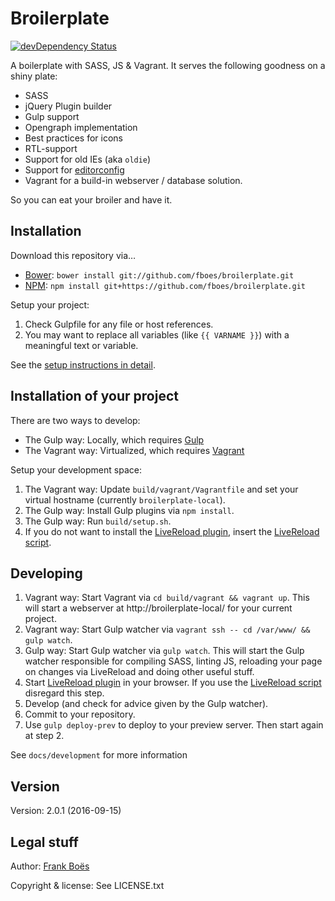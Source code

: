 Broilerplate
================

[![devDependency Status](https://david-dm.org/fboes/broilerplate/dev-status.svg)](https://david-dm.org/fboes/broilerplate?type=dev)

A boilerplate with SASS, JS & Vagrant. It serves the following goodness on a shiny plate:

* SASS
* jQuery Plugin builder
* Gulp support
* Opengraph implementation
* Best practices for icons
* RTL-support
* Support for old IEs (aka `oldie`)
* Support for [editorconfig](http://editorconfig.org/)
* Vagrant for a build-in webserver / database solution.

So you can eat your broiler and have it.

Installation
------------

Download this repository via…

* [Bower](http://bower.io/): `bower install git://github.com/fboes/broilerplate.git`
* [NPM](https://www.npmjs.org/): `npm install git+https://github.com/fboes/broilerplate.git`

Setup your project:

1. Check Gulpfile for any file or host references.
2. You may want to replace all variables (like `{{ VARNAME }}`) with a meaningful text or variable.

See the [setup instructions in detail](docs/development/setup.md).

Installation of __your__ project
--------------------------------

There are two ways to develop:

* The Gulp way: Locally, which requires [Gulp](http://gulpjs.com/)
* The Vagrant way: Virtualized, which requires [Vagrant](https://www.vagrantup.com/)

Setup your development space:

1. The Vagrant way: Update `build/vagrant/Vagrantfile` and set your virtual hostname (currently `broilerplate-local`).
2. The Gulp way: Install Gulp plugins via `npm install`.
4. The Gulp way: Run `build/setup.sh`.
6. If you do not want to install the [LiveReload plugin](http://livereload.com/extensions/), insert the [LiveReload script](http://feedback.livereload.com/knowledgebase/articles/86180-how-do-i-add-the-script-tag-manually-).

Developing
----------

1. Vagrant way: Start Vagrant via `cd build/vagrant && vagrant up`. This will start a webserver at http://broilerplate-local/ for your current project.
2. Vagrant way: Start Gulp watcher via `vagrant ssh -- cd /var/www/ && gulp watch`.
2. Gulp way: Start Gulp watcher via `gulp watch`. This will start the Gulp watcher responsible for compiling SASS, linting JS, reloading your page on changes via LiveReload and doing other useful stuff.
3. Start [LiveReload plugin](http://livereload.com/) in your browser. If you use the [LiveReload script](http://feedback.livereload.com/knowledgebase/articles/86180-how-do-i-add-the-script-tag-manually-) disregard this step.
4. Develop (and check for advice given by the Gulp watcher).
5. Commit to your repository.
6. Use `gulp deploy-prev` to deploy to your preview server. Then start again at step 2.

See `docs/development` for more information

Version
-------

Version: 2.0.1 (2016-09-15)

Legal stuff
-----------

Author: [Frank Boës](http://3960.org)

Copyright & license: See LICENSE.txt

